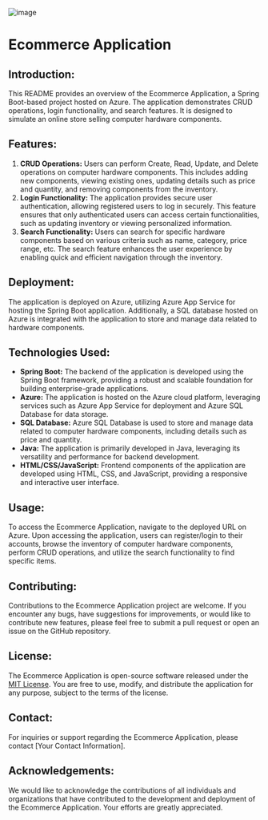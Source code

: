 <!DOCTYPE html>
![image](https://github.com/Joenuhhh/MyStore/assets/79020295/6cb2aa7b-92dc-4c6d-9816-6e2ddeecc7d9)

<h1>Ecommerce Application</h1>

<h2>Introduction:</h2>
<p>This README provides an overview of the Ecommerce Application, a Spring Boot-based project hosted on Azure. The application demonstrates CRUD operations, login functionality, and search features. It is designed to simulate an online store selling computer hardware components.</p>

<h2>Features:</h2>
<ol>
  <li><strong>CRUD Operations:</strong> Users can perform Create, Read, Update, and Delete operations on computer hardware components. This includes adding new components, viewing existing ones, updating details such as price and quantity, and removing components from the inventory.</li>
  <li><strong>Login Functionality:</strong> The application provides secure user authentication, allowing registered users to log in securely. This feature ensures that only authenticated users can access certain functionalities, such as updating inventory or viewing personalized information.</li>
  <li><strong>Search Functionality:</strong> Users can search for specific hardware components based on various criteria such as name, category, price range, etc. The search feature enhances the user experience by enabling quick and efficient navigation through the inventory.</li>
</ol>

<h2>Deployment:</h2>
<p>The application is deployed on Azure, utilizing Azure App Service for hosting the Spring Boot application. Additionally, a SQL database hosted on Azure is integrated with the application to store and manage data related to hardware components.</p>

<h2>Technologies Used:</h2>
<ul>
  <li><strong>Spring Boot:</strong> The backend of the application is developed using the Spring Boot framework, providing a robust and scalable foundation for building enterprise-grade applications.</li>
  <li><strong>Azure:</strong> The application is hosted on the Azure cloud platform, leveraging services such as Azure App Service for deployment and Azure SQL Database for data storage.</li>
  <li><strong>SQL Database:</strong> Azure SQL Database is used to store and manage data related to computer hardware components, including details such as price and quantity.</li>
  <li><strong>Java:</strong> The application is primarily developed in Java, leveraging its versatility and performance for backend development.</li>
  <li><strong>HTML/CSS/JavaScript:</strong> Frontend components of the application are developed using HTML, CSS, and JavaScript, providing a responsive and interactive user interface.</li>
</ul>

<h2>Usage:</h2>
<p>To access the Ecommerce Application, navigate to the deployed URL on Azure. Upon accessing the application, users can register/login to their accounts, browse the inventory of computer hardware components, perform CRUD operations, and utilize the search functionality to find specific items.</p>

<h2>Contributing:</h2>
<p>Contributions to the Ecommerce Application project are welcome. If you encounter any bugs, have suggestions for improvements, or would like to contribute new features, please feel free to submit a pull request or open an issue on the GitHub repository.</p>

<h2>License:</h2>
<p>The Ecommerce Application is open-source software released under the <a href="https://opensource.org/licenses/MIT">MIT License</a>. You are free to use, modify, and distribute the application for any purpose, subject to the terms of the license.</p>

<h2>Contact:</h2>
<p>For inquiries or support regarding the Ecommerce Application, please contact [Your Contact Information].</p>

<h2>Acknowledgements:</h2>
<p>We would like to acknowledge the contributions of all individuals and organizations that have contributed to the development and deployment of the Ecommerce Application. Your efforts are greatly appreciated.</p>

</body>
</html>

